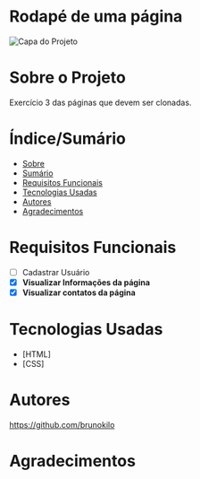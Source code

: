 # Rodapé de uma página


![Capa do Projeto](https://www.cupcom.com.br/wp-content/uploads/2020/03/site-html-css.jpg)

# Sobre o Projeto

Exercício 3 das páginas que devem ser clonadas.


# Índice/Sumário

* [Sobre](#sobre-o-projeto)
* [Sumário](#índice/sumário)
* [Requisitos Funcionais](#requisitos-funcionais)
* [Tecnologias Usadas](#tecnologias-usadas)
* [Autores](#autores)
* [Agradecimentos](#agradecimentos)


# Requisitos Funcionais 

- [ ] Cadastrar Usuário
- [x] **Visualizar Informações da página**
- [x] **Visualizar contatos da página**

# Tecnologias Usadas

- [HTML]
- [CSS]


# Autores

https://github.com/brunokilo


# Agradecimentos
